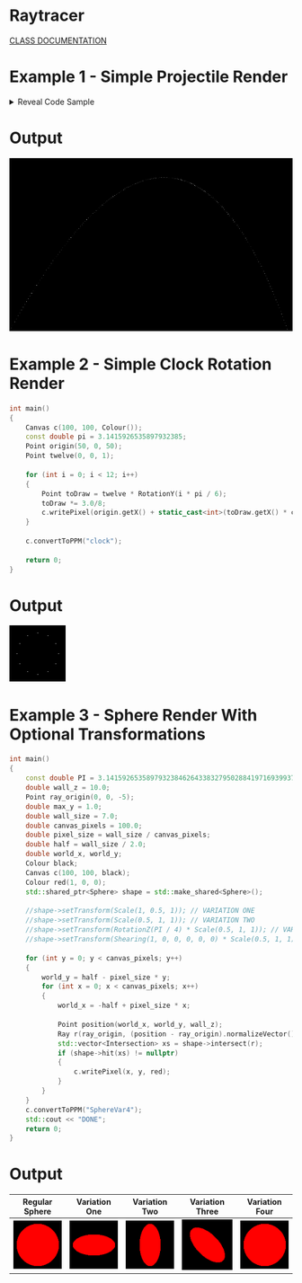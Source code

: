 # Raytracer
[CLASS DOCUMENTATION](https://ilyas-erdogan.github.io/Raytracer/html/index.html)

# Example 1 - Simple Projectile Render
<details>
  <summary>Reveal Code Sample</summary>
	```cpp
	
	struct Projectile
	{
		Point Position;
		Vector Velocity;
		Projectile(Point p, Vector v) : Position{ p }, Velocity{ v } {};
	};

	struct Environment
	{
		Vector Gravity;
		Vector Wind;
		Environment(Vector g, Vector w) : Gravity{ g }, Wind{ w } {};
	};

	Projectile tick(Environment env, Projectile proj)
	{
		Vector position = proj.Position + proj.Velocity;
		Vector velocity = proj.Velocity + env.Gravity + env.Wind;
		return Projectile(position, velocity);
	}

	int main()
	{
		Point Start(0, 1, 0);
		Vector Velocity(1, 1.8, 0);
		Velocity.normalizeVector();
		Velocity *= 11.25;
		Projectile p(Start, Velocity);

		Vector Gravity(0, -0.1, 0);
		Vector Wind(-0.01, 0, 0);
		Environment e(Gravity, Wind);

		Canvas c(900, 550, Colour());

		while (p.Position.getY() >= 0)
		{
			p = tick(e, p);
			c.writePixel(static_cast<int>(p.Position.getX()), c.getCanvasHeight() - static_cast<int>(p.Position.getY()), Colour(1, 1, 1));
		}

		c.convertToPPM("projectile");

	return 0;
	}
	```
</details>

# Output
![Renders/Projectile.png](Renders/Projectile.png "a title")

# Example 2 - Simple Clock Rotation Render

```cpp
int main()
{
	Canvas c(100, 100, Colour());
	const double pi = 3.1415926535897932385;
	Point origin(50, 0, 50);
	Point twelve(0, 0, 1);

	for (int i = 0; i < 12; i++)
	{
		Point toDraw = twelve * RotationY(i * pi / 6);
		toDraw *= 3.0/8;
		c.writePixel(origin.getX() + static_cast<int>(toDraw.getX() * c.getCanvasWidth()), origin.getZ() + static_cast<int>(toDraw.getZ() * c.getCanvasHeight()), Colour(1, 1, 1));
	}

	c.convertToPPM("clock");
	
	return 0;
}
```
# Output
![Renders/clock.png](Renders/clock.png "a title")

# Example 3 - Sphere Render With Optional Transformations
```cpp
int main()
{
	const double PI = 3.1415926535897932384626433832795028841971693993751058209;
	double wall_z = 10.0;
	Point ray_origin(0, 0, -5);
	double max_y = 1.0;
	double wall_size = 7.0;
	double canvas_pixels = 100.0;
	double pixel_size = wall_size / canvas_pixels;
	double half = wall_size / 2.0;
	double world_x, world_y;
	Colour black;
	Canvas c(100, 100, black);
	Colour red(1, 0, 0);
	std::shared_ptr<Sphere> shape = std::make_shared<Sphere>();

	//shape->setTransform(Scale(1, 0.5, 1)); // VARIATION ONE
	//shape->setTransform(Scale(0.5, 1, 1)); // VARIATION TWO
	//shape->setTransform(RotationZ(PI / 4) * Scale(0.5, 1, 1)); // VARIATION THREE
	//shape->setTransform(Shearing(1, 0, 0, 0, 0, 0) * Scale(0.5, 1, 1)); // VARIATION FOUR

	for (int y = 0; y < canvas_pixels; y++)
	{
		world_y = half - pixel_size * y;
		for (int x = 0; x < canvas_pixels; x++)
		{
			world_x = -half + pixel_size * x;

			Point position(world_x, world_y, wall_z);
			Ray r(ray_origin, (position - ray_origin).normalizeVector());
			std::vector<Intersection> xs = shape->intersect(r);
			if (shape->hit(xs) != nullptr)
			{
				c.writePixel(x, y, red);
			}
		}
	}
	c.convertToPPM("SphereVar4");
	std::cout << "DONE";
	return 0;
}
```

# Output
| Regular Sphere | Variation One | Variation Two | Variation Three | Variation Four |
| -------------- | ------------- | ------------- | --------------- | -------------- |
| ![Renders/SphereVar4.png](Renders/SphereVar4.png "a title") | ![Renders/SphereVar1.png](Renders/SphereVar1.png "a title") | ![Renders/SphereVar2.png](Renders/SphereVar2.png "a title") | ![Renders/SphereVar3.png](Renders/SphereVar3.png "a title") | ![Renders/SphereVar4.png](Renders/SphereVar4.png "a title") |